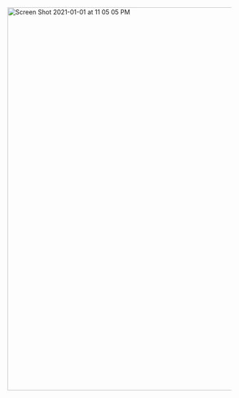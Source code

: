 <img width="861" alt="Screen Shot 2021-01-01 at 11 05 05 PM" src="https://user-images.githubusercontent.com/66393141/103450525-e3bb5b00-4c85-11eb-9699-7ed18543fc1d.png">
